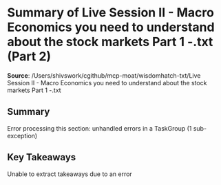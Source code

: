 # Summary of Live Session II - Macro Economics you need to understand about the stock markets Part 1 -.txt (Part 2)

**Source**: /Users/shivswork/cgithub/mcp-moat/wisdomhatch-txt/Live Session II - Macro Economics you need to understand about the stock markets Part 1 -.txt

## Summary
Error processing this section: unhandled errors in a TaskGroup (1 sub-exception)

## Key Takeaways
Unable to extract takeaways due to an error
